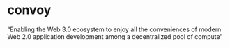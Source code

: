 # convoy
“Enabling the Web 3.0 ecosystem to enjoy all the conveniences of modern Web 2.0 application development among a decentralized pool of compute”

